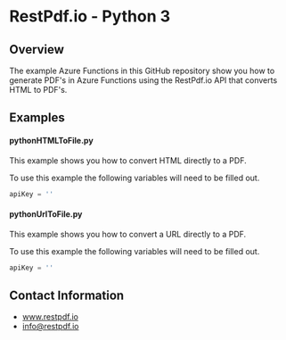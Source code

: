 # RestPdf.io  - Python 3

## Overview
The example Azure Functions in this GitHub repository show you how to generate PDF's in Azure Functions using the RestPdf.io API that converts HTML to PDF's.


## Examples
#### pythonHTMLToFile.py

This example shows you how to convert HTML directly to a PDF.

To use this example the following variables will need to be filled out.

```python
apiKey = ''
```

#### pythonUrlToFile.py

This example shows you how to convert a URL directly to a PDF.

To use this example the following variables will need to be filled out.

```python
apiKey = ''
```

## Contact Information
- www.restpdf.io
- info@restpdf.io